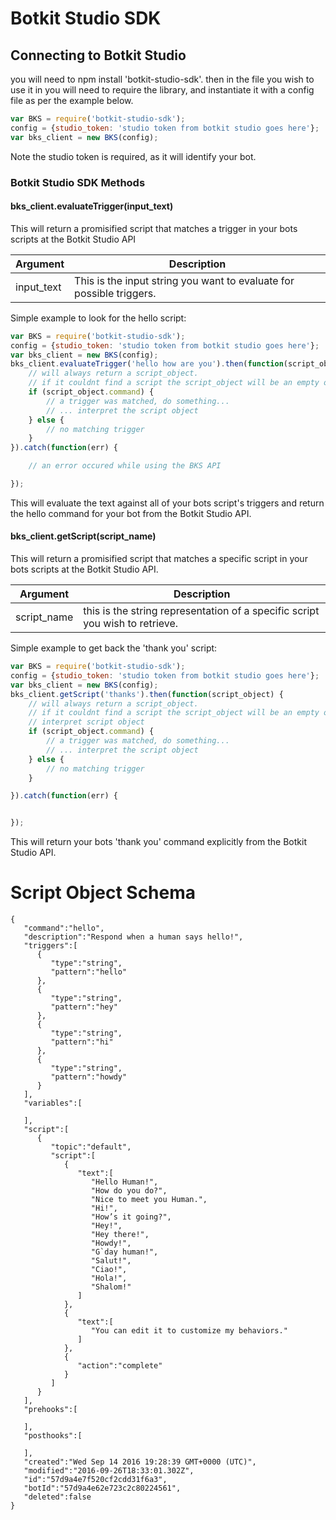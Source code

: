 # Botkit Studio SDK

## Connecting to Botkit Studio
you will need to npm install 'botkit-studio-sdk'.
then in the file you wish to use it in you will need to require the library, and instantiate it with a config file as per the example below.

```javascript
var BKS = require('botkit-studio-sdk');
config = {studio_token: 'studio token from botkit studio goes here'};
var bks_client = new BKS(config);
```

Note the studio token is required, as it will identify your bot.

### Botkit Studio SDK Methods

#### bks_client.evaluateTrigger(input_text)
This will return a promisified script that matches a trigger in your bots scripts at the Botkit Studio API

| Argument | Description
|--- |---
| input_text | This is the input string you want to evaluate for possible triggers.

Simple example to look for the hello script:
```javascript
var BKS = require('botkit-studio-sdk');
config = {studio_token: 'studio token from botkit studio goes here'};
var bks_client = new BKS(config);
bks_client.evaluateTrigger('hello how are you').then(function(script_object) {
    // will always return a script_object.
    // if it couldnt find a script the script_object will be an empty object
    if (script_object.command) {
        // a trigger was matched, do something...
        // ... interpret the script object
    } else {
        // no matching trigger
    }
}).catch(function(err) {

    // an error occured while using the BKS API

});
```
This will evaluate the text against all of your bots script's triggers and return the hello command for your bot from the Botkit Studio API.

#### bks_client.getScript(script_name)
This will return a promisified script that matches a specific script in your bots scripts at the Botkit Studio API.

| Argument | Description
|--- |---
| script_name | this is the string representation of a specific script you  wish to retrieve.

Simple example to get back the 'thank you' script:
```javascript
var BKS = require('botkit-studio-sdk');
config = {studio_token: 'studio token from botkit studio goes here'};
var bks_client = new BKS(config);
bks_client.getScript('thanks').then(function(script_object) {
    // will always return a script_object.
    // if it couldnt find a script the script_object will be an empty object
    // interpret script object
    if (script_object.command) {
        // a trigger was matched, do something...
        // ... interpret the script object
    } else {
        // no matching trigger
    }

}).catch(function(err) {


});
```
This will return your bots 'thank you' command explicitly from the Botkit Studio API.


# Script Object Schema

```
{  
   "command":"hello",
   "description":"Respond when a human says hello!",
   "triggers":[  
      {  
         "type":"string",
         "pattern":"hello"
      },
      {  
         "type":"string",
         "pattern":"hey"
      },
      {  
         "type":"string",
         "pattern":"hi"
      },
      {  
         "type":"string",
         "pattern":"howdy"
      }
   ],
   "variables":[  

   ],
   "script":[  
      {  
         "topic":"default",
         "script":[  
            {  
               "text":[  
                  "Hello Human!",
                  "How do you do?",
                  "Nice to meet you Human.",
                  "Hi!",
                  "How’s it going?",
                  "Hey!",
                  "Hey there!",
                  "Howdy!",
                  "G`day human!",
                  "Salut!",
                  "Ciao!",
                  "Hola!",
                  "Shalom!"
               ]
            },
            {  
               "text":[  
                  "You can edit it to customize my behaviors."
               ]
            },
            {  
               "action":"complete"
            }
         ]
      }
   ],
   "prehooks":[  

   ],
   "posthooks":[  

   ],
   "created":"Wed Sep 14 2016 19:28:39 GMT+0000 (UTC)",
   "modified":"2016-09-26T18:33:01.302Z",
   "id":"57d9a4e7f520cf2cdd31f6a3",
   "botId":"57d9a4e62e723c2c80224561",
   "deleted":false
}
```
